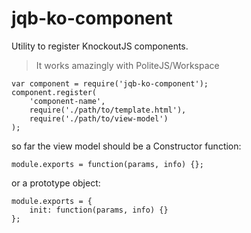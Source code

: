 jqb-ko-component
================

Utility to register KnockoutJS components.

> It works amazingly with PoliteJS/Workspace

    var component = require('jqb-ko-component');
    component.register(
        'component-name',
        require('./path/to/template.html'),
        require('./path/to/view-model')
    );
    
so far the view model should be a Constructor function:

    module.exports = function(params, info) {};
    
or a prototype object:

    module.exports = {
        init: function(params, info) {}
    };
    

